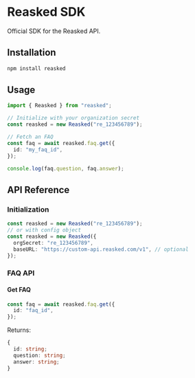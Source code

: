 # Reasked SDK

Official SDK for the Reasked API.

## Installation

```bash
npm install reasked
```

## Usage

```typescript
import { Reasked } from "reasked";

// Initialize with your organization secret
const reasked = new Reasked("re_123456789");

// Fetch an FAQ
const faq = await reasked.faq.get({
  id: "my_faq_id",
});

console.log(faq.question, faq.answer);
```

## API Reference

### Initialization

```typescript
const reasked = new Reasked("re_123456789");
// or with config object
const reasked = new Reasked({
  orgSecret: "re_123456789",
  baseURL: "https://custom-api.reasked.com/v1", // optional
});
```

### FAQ API

#### Get FAQ

```typescript
const faq = await reasked.faq.get({
  id: "faq_id",
});
```

Returns:

```typescript
{
  id: string;
  question: string;
  answer: string;
}
```
